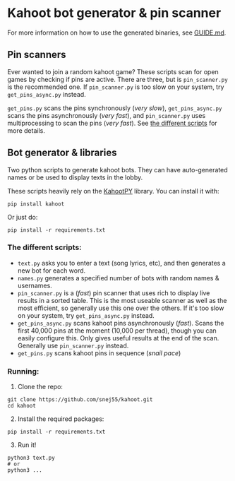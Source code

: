 # Kahoot bot generator & pin scanner

For more information on how to use the generated binaries, see [GUIDE.md](https://github.com/snej55/kahoot/blob/main/GUIDE.md).

## Pin scanners

Ever wanted to join a random kahoot game? These scripts scan for open games by checking if pins are active. There are three, but is `pin_scanner.py` is the recommended one. If `pin_scanner.py` is too slow on your system, try `get_pins_async.py` instead.

`get_pins.py` scans the pins synchronously (*very slow*), `get_pins_async.py` scans the pins asynchronously (*very fast*), and `pin_scanner.py` uses multiprocessing to scan the pins (*very fast*). See [the different scripts](https://github.com/snej55/kahoot/tree/main?tab=readme-ov-file#the-different-scripts) for more details.



## Bot generator & libraries
Two python scripts to generate kahoot bots. They can have auto-generated names or be used to display texts in the lobby.

These scripts heavily rely on the  [KahootPY](https://github.com/vehbiu/kahoot-py/tree/main) library. You can install it with:

```
pip install kahoot
```

Or just do:
```
pip install -r requirements.txt
```

### The different scripts:

 - `text.py` asks you to enter a text (song lyrics, etc), and then generates a new bot for each word.
 - `names.py` generates a specified number of bots with random names & usernames.
 - `pin_scanner.py` is a (*fast*) pin scanner that uses rich to display live results in a sorted table. This is the most useable scanner as well as the most efficient, so generally use this one over the others. If it's too slow on your system, try `get_pins_async.py` instead.
 - `get_pins_async.py` scans kahoot pins asynchronously (*fast*). Scans the first 40,000 pins at the moment (10,000 per thread), though you can easily configure this. Only gives useful results at the end of the scan. Generally use `pin_scanner.py` instead.
 - `get_pins.py` scans kahoot pins in sequence (*snail pace*)

### Running:

1. Clone the repo:

```
git clone https://github.com/snej55/kahoot.git
cd kahoot
```

2. Install the required packages:

```
pip install -r requirements.txt
```

3. Run it!

```
python3 text.py
# or
python3 ...
```
